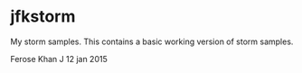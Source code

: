 # jfkstorm

My storm samples. This contains a basic working version of storm samples. 

Ferose Khan J
12 jan 2015

